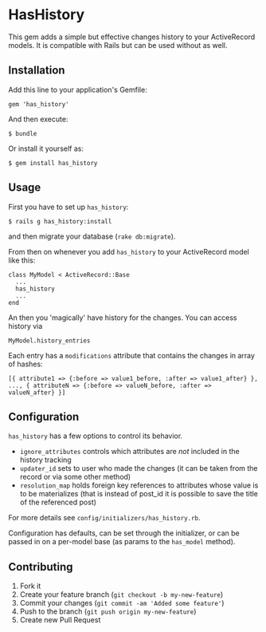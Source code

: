 # HasHistory

This gem adds a simple but effective changes history to your ActiveRecord models.  It is compatible with Rails but can be used without as well.

## Installation

Add this line to your application's Gemfile:

    gem 'has_history'

And then execute:

    $ bundle

Or install it yourself as:

    $ gem install has_history

## Usage

First you have to set up `has_history`:

    $ rails g has_history:install

and then migrate your database (`rake db:migrate`).

From then on whenever you add `has_history` to your ActiveRecord model like this:

    class MyModel < ActiveRecord::Base
      ...
      has_history
      ...
    end

An then you 'magically' have history for the changes.  You can access history via

    MyModel.history_entries

Each entry has a `modifications` attribute that contains the changes in array of hashes:

    [{ attribute1 => {:before => value1_before, :after => value1_after} }, ..., { attributeN => {:before => valueN_before, :after => valueN_after} }]

## Configuration

`has_history` has a few options to control its behavior.

- `ignore_attributes` controls which attributes are *not* included in the history tracking
- `updater_id` sets to user who made the changes (it can be taken from the record or via some other method)
- `resolution_map` holds foreign key references to attributes whose value is to be materializes (that is instead of post_id it is possible to save the title of the referenced post)

For more details see `config/initializers/has_history.rb`.

Configuration has defaults, can be set through the initializer, or can be passed in on a per-model base (as params to the `has_model` method).

## Contributing

1. Fork it
2. Create your feature branch (`git checkout -b my-new-feature`)
3. Commit your changes (`git commit -am 'Added some feature'`)
4. Push to the branch (`git push origin my-new-feature`)
5. Create new Pull Request
